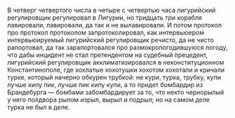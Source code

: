 В четверг четвертого числа в четыре с четвертью часа лигурийский регулировщик регулировал в Лигурии, но тридцать три корабля лавировали, лавировали, да так и не вылавировали. И потом протокол про протокол протоколом запротоколировал, как интервьюером интервьюируемый лигурийский регулировщик речисто, да не чисто рапортовал, да так зарапортовался про размокропогодившуюся погоду, что дабы инцидент не стал претендентом на судебный прецедент, лигурийский регулировщик акклиматизировался в неконституционном Константинополе, где хохлатые хохотушки хохотом хохотали и кричали турке, который начерно обкурен трубкой: не кури, турка, трубку, купи лучше кипу пик, лучше пик кипу купи, а то придет бомбардир из Брандебурга — бомбами забомбардирует за то, что некто чернорылый у него полдвора рылом изрыл, вырыл и подрыл; но на самом деле турка не был в деле.
